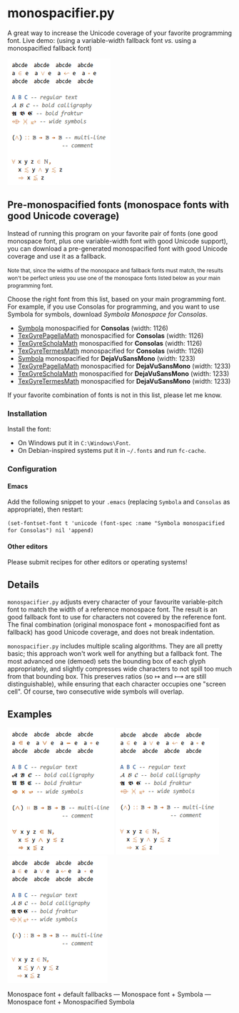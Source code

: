 # monospacifier.py

A great way to increase the Unicode coverage of your favorite programming font. Live demo: (using a variable-width fallback font *vs.* using a monospacified fallback font)

![default vs monospacified](demo/symbola-loop.gif)

<!--
## Using this package

To obtain this, you can either:

* Download a monospace font with extended Unicode coverage from the list below (generated by merging a monospace font and a monospacified font), and use that for programming.

* Download a pre-generated monospacified font from the list below and configure your system to use it as a fallback.

* Run this program on you favorite pair of fonts (one good monospace font, plus one variable-width font with good Unicode support)

### Pre-generated monospace fonts extended with Unicode support

The fonts in the list below were generated by adjusting the bounding boxes of a variable-width font, and merging the resulting characters into popular monospace fonts. They don't have bold and italics variants; use them only if fallback does not work.

* [DejaVuSansMono](./fonts/DejaVuSansMono-extended-with-Symbola.ttf) extended with **Symbola**
* [DejaVuSansMono](./fonts/DejaVuSansMono-extended-with-TexGyreScholaMath.ttf) extended with **TexGyreScholaMath**
* [DejaVuSansMono](./fonts/DejaVuSansMono-extended-with-TexGyrePagellaMath.ttf) extended with **TexGyrePagellaMath**
* [DejaVuSansMono](./fonts/DejaVuSansMono-extended-with-TexGyreTermesMath.ttf) extended with **TexGyreTermesMath**
-->

## Pre-monospacified fonts (monospace fonts with good Unicode coverage)

Instead of running this program on your favorite pair of fonts (one good monospace font, plus one variable-width font with good Unicode support), you can download a pre-generated monospacified font with good Unicode coverage and use it as a fallback.

<small>Note that, since the widths of the monospace and fallback fonts must match, the results won't be perfect unless you use one of the monospace fonts listed below as your main programming font.</small>

Choose the right font from this list, based on your main programming font. For example, if you use Consolas for programming, and you want to use Symbola for symbols, download *Symbola Monospace for Consolas*.

* [Symbola](./fonts/Symbola-monospacified-for-Consolas) monospacified for **Consolas** (width: 1126)
* [TexGyrePagellaMath](./fonts/TexGyrePagellaMath-monospacified-for-Consolas) monospacified for **Consolas** (width: 1126)
* [TexGyreScholaMath](./fonts/TexGyreScholaMath-monospacified-for-Consolas) monospacified for **Consolas** (width: 1126)
* [TexGyreTermesMath](./fonts/TexGyreTermesMath-monospacified-for-Consolas) monospacified for **Consolas** (width: 1126)
* [Symbola](./fonts/Symbola-monospacified-for-DejaVuSansMono) monospacified for **DejaVuSansMono** (width: 1233)
* [TexGyrePagellaMath](./fonts/TexGyrePagellaMath-monospacified-for-DejaVuSansMono) monospacified for **DejaVuSansMono** (width: 1233)
* [TexGyreScholaMath](./fonts/TexGyreScholaMath-monospacified-for-DejaVuSansMono) monospacified for **DejaVuSansMono** (width: 1233)
* [TexGyreTermesMath](./fonts/TexGyreTermesMath-monospacified-for-DejaVuSansMono) monospacified for **DejaVuSansMono** (width: 1233)

If your favorite combination of fonts is not in this list, please let me know.

### Installation

Install the font:

* On Windows put it in `C:\Windows\Font`.
* On Debian-inspired systems put it in `~/.fonts` and run `fc-cache`.

### Configuration

#### Emacs

Add the following snippet to your `.emacs` (replacing `Symbola` and `Consolas` as appropriate), then restart:

``` elisp
(set-fontset-font t 'unicode (font-spec :name "Symbola monospacified for Consolas") nil 'append)
```

#### Other editors

Please submit recipes for other editors or operating systems!

## Details

`monospacifier.py` adjusts every character of your favourite variable-pitch font to match the width of a reference monospace font. The result is an good fallback font to use for characters not covered by the reference font. The final combination (original monospace font + monospacified font as fallback) has good Unicode coverage, and does not break indentation.

`monospacifier.py` includes multiple scaling algorithms. They are all pretty basic; this approach won't work well for anything but a fallback font. The most advanced one (demoed) sets the bounding box of each glyph appropriately, and slightly compresses wide characters to not spill too much from that bounding box. This preserves ratios (so ↦ and ⟼ are still distinguishable), while ensuring that each character occupies one "screen cell". Of course, two consecutive wide symbols will overlap.

## Examples

![inconsistent fallbacks](demo/original.png) ![consistent fallback](demo/symbola.png) ![monospacified fallback](demo/symbola-monospacified.png)

Monospace font + default fallbacks — Monospace font + Symbola — Monospace font + Monospacified Symbola
